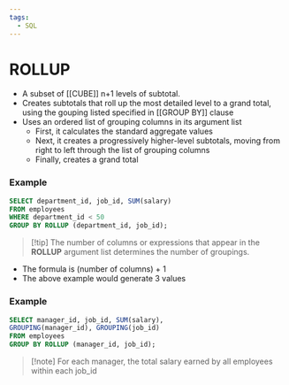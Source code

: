 ```yaml
---
tags:
  - SQL
---
```

# ROLLUP
- A subset of [[CUBE]] n+1 levels of subtotal.
- Creates subtotals that roll up the most detailed level to a grand total, using the gouping listed specified in [[GROUP BY]] clause
- Uses an ordered list of grouping columns in its argument list
	- First, it calculates the standard aggregate values
	- Next, it creates a progressively higher-level subtotals, moving from right to left through the list of grouping columns
	- Finally, creates a grand total

### Example
```SQL
SELECT department_id, job_id, SUM(salary)
FROM employees
WHERE department_id < 50
GROUP BY ROLLUP (department_id, job_id);
```

> [!tip] The number of columns or expressions that appear in the **ROLLUP** argument list determines the number of groupings.

- The formula is (number of columns) + 1
- The above example would generate 3 values

### Example
```SQL
SELECT manager_id, job_id, SUM(salary),
GROUPING(manager_id), GROUPING(job_id)
FROM employees
GROUP BY ROLLUP (manager_id, job_id);
```
>[!note] For each manager, the total salary earned by all employees within each job_id

